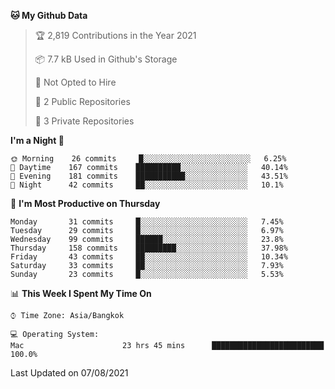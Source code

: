 <!--START_SECTION:waka-->
**🐱 My Github Data** 

> 🏆 2,819 Contributions in the Year 2021
 > 
> 📦 7.7 kB Used in Github's Storage 
 > 
> 🚫 Not Opted to Hire
 > 
> 📜 2 Public Repositories 
 > 
> 🔑 3 Private Repositories  
 > 
**I'm a Night 🦉** 

```text
🌞 Morning    26 commits     █░░░░░░░░░░░░░░░░░░░░░░░░   6.25% 
🌆 Daytime    167 commits    ██████████░░░░░░░░░░░░░░░   40.14% 
🌃 Evening    181 commits    ███████████░░░░░░░░░░░░░░   43.51% 
🌙 Night      42 commits     ██░░░░░░░░░░░░░░░░░░░░░░░   10.1%

```
📅 **I'm Most Productive on Thursday** 

```text
Monday       31 commits     █░░░░░░░░░░░░░░░░░░░░░░░░   7.45% 
Tuesday      29 commits     █░░░░░░░░░░░░░░░░░░░░░░░░   6.97% 
Wednesday    99 commits     ██████░░░░░░░░░░░░░░░░░░░   23.8% 
Thursday     158 commits    █████████░░░░░░░░░░░░░░░░   37.98% 
Friday       43 commits     ██░░░░░░░░░░░░░░░░░░░░░░░   10.34% 
Saturday     33 commits     ██░░░░░░░░░░░░░░░░░░░░░░░   7.93% 
Sunday       23 commits     █░░░░░░░░░░░░░░░░░░░░░░░░   5.53%

```


📊 **This Week I Spent My Time On** 

```text
⌚︎ Time Zone: Asia/Bangkok

💻 Operating System: 
Mac                      23 hrs 45 mins      █████████████████████████   100.0%

```


 Last Updated on 07/08/2021
<!--END_SECTION:waka-->